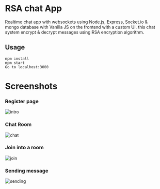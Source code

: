 # RSA chat App
Realtime chat app with websockets using Node.js, Express, Socket.io & mongo database with Vanilla JS on the frontend with a custom UI. this chat system encrypt & decrypt messages using RSA encryption algorithm.

## Usage
```
npm install
npm start
Go to localhost:3000
```
# Screenshots
### Register page
![intro](screenshots/Screenshot1)
### Chat Room
![chat](screenshots/chatRoom)
### Join into a room
![join](screenshots/JoinTheRoom)
### Sending message
![sending](screenshots/sendingMessage)
